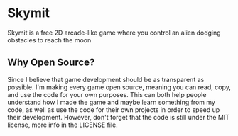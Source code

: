# Skymit
Skymit is a free 2D arcade-like game where you control an alien dodging obstacles to reach the moon
## Why Open Source?
Since I believe that game development should be as transparent as possible. I'm making every game open source, meaning you can read, copy, and use the code for your own purposes. This can both help people understand how I made the game and maybe learn something from my code, as well as use the code for their own projects in order to speed up their development. However, don't forget that the code is still under the MIT license, more info in the LICENSE file.
